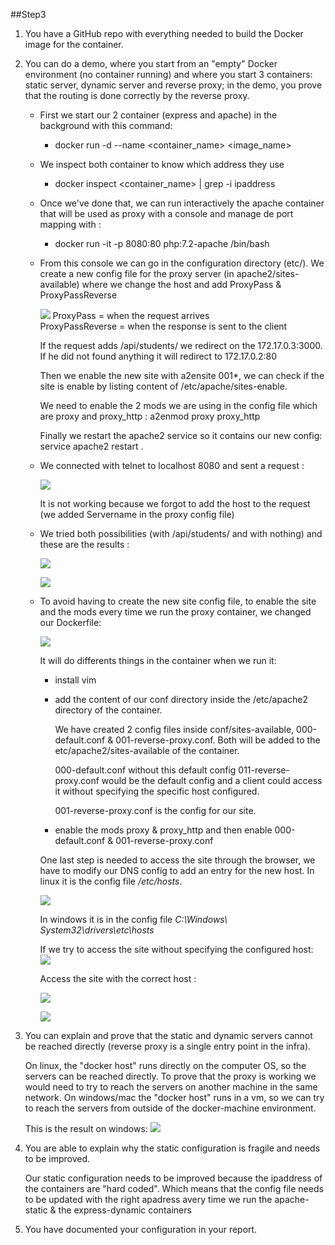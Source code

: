  ##Step3
 
1. You have a GitHub repo with everything needed to build the Docker image for the container.
2. You can do a demo, where you start from an "empty" Docker environment (no container running) and where you start 3 containers: static server, dynamic server and reverse proxy; in the demo, you prove that the routing is done correctly by the reverse proxy.

    * First we start our 2 container (express and apache) in the background with this command:
        * docker run -d --name <container_name> <image_name>
        
    * We inspect both container to know which address they use 
        * docker inspect <container_name> | grep -i ipaddress
        
    * Once we've done that, we can run interactively the apache container that will be used as proxy with a console and manage de port mapping with :
        * docker run -it -p 8080:80 php:7.2-apache /bin/bash
        
    * From this console we can go in the configuration directory (etc/). We create a new config file for the proxy server (in apache2/sites-available) where we change the host and add ProxyPass & ProxyPassReverse
    
        ![](./img/virtualHost.png)
        ProxyPass = when the request arrives<br>
        ProxyPassReverse = when the response is sent to the client
        
        If the request adds /api/students/ we redirect on the 172.17.0.3:3000. If he did not found anything it will redirect to 172.17.0.2:80
        
        Then we enable the new site with  a2ensite 001*, we can check if the site is enable by listing content of /etc/apache/sites-enable.
        
         We need to enable the 2 mods we are using in the config file which are proxy and proxy_http : a2enmod proxy proxy_http
      
         Finally we restart the apache2 service so it contains our new config: service apache2  restart .
          
    * We connected with telnet to localhost 8080 and sent a request :
        
        ![](./img/3telnetWithoutHost.png)
        
        It is not working because we forgot to add the host to the request (we added Servername in the proxy config file)
        
    * We tried both possibilities (with /api/students/ and with nothing) and these are the results :
     
        ![](./img/3telnetWithHost1.png)
        
        ![](./img/3telnetWithHost2.png)
        
    * To avoid having to create the new site config file, to enable the site and the mods every time we run the proxy container, we changed our Dockerfile:
    
        ![](./img/3Dockerfile.png)
        
        It will do differents things in the container when we run it:
        * install vim
        * add the content of our conf directory inside the /etc/apache2 directory of the container. 
        
            We have created 2 config files inside conf/sites-available, 000-default.conf & 001-reverse-proxy.conf. Both will be added to the etc/apache2/sites-available of the container.
            
            000-default.conf without this default config 011-reverse-proxy.conf would be the default config and a client could access it without specifying the specific host configured.
            
            001-reverse-proxy.conf is the config for our site.
        * enable the mods proxy & proxy_http and then enable 000-default.conf & 001-reverse-proxy.conf
        
        One last step is needed to access the site through the browser, we have to modify our DNS config to add an entry for the new host.
        In linux it is the config file */etc/hosts*. 
        
        ![](./img/host.png)
        
        In windows it is in the config file *C:\Windows\ System32\drivers\etc\hosts*
        
        If we try to access the site without specifying the configured host: 
        ![](./img/withoutHost.png)
        
        Access the site with the correct host :
  
        ![](./img/withHost1.png)
        
        ![](./img/withHost2.png)
        
3. You can explain and prove that the static and dynamic servers cannot be reached directly (reverse proxy is a single entry point in the infra).<br>

    On linux, the "docker host" runs directly on the computer OS, so the servers can be reached directly. To prove that the proxy is working we would need to try to reach the servers on another machine in the same network. On windows/mac the "docker host" runs in a vm, so we can try to reach the servers from outside of the docker-machine environment.
    
    This is the result on windows:
    ![](./img/windowsTestTelnet.png)
    
4. You are able to explain why the static configuration is fragile and needs to be improved.

    Our static configuration needs to be improved because the ipaddress of the containers are "hard coded". Which means that the config file needs to be updated with the right apadress avery time we run the apache-static & the express-dynamic containers
    
5. You have documented your configuration in your report.
